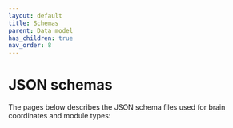 ```yaml
---
layout: default
title: Schemas
parent: Data model
has_children: true
nav_order: 8
---
```

# JSON schemas

The pages below describes the JSON schema files used for brain coordinates and module types:
